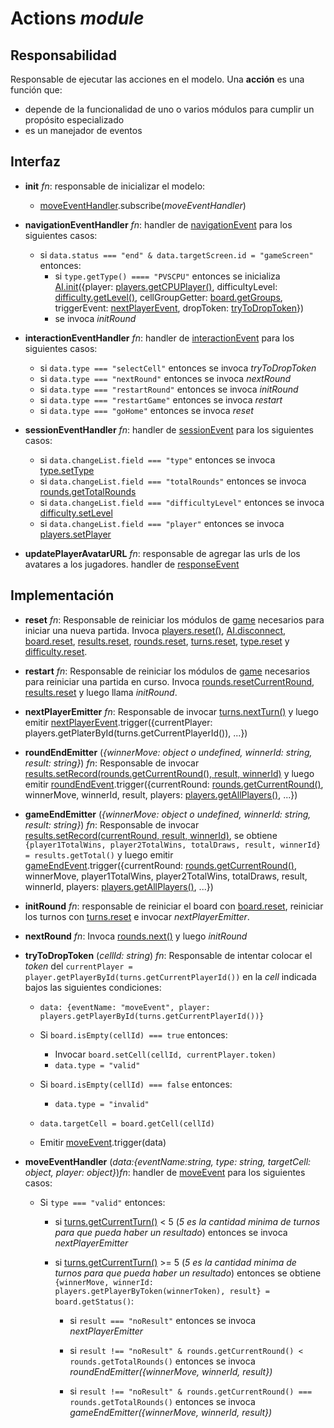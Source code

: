 # Actions _module_

## Responsabilidad

Responsable de ejecutar las acciones en el modelo. Una **acción** es una función que:

-   depende de la funcionalidad de uno o varios módulos para cumplir un propósito especializado
-   es un manejador de eventos

## Interfaz

-   **init** _fn_: responsable de inicializar el modelo:

    -   [moveEventHandler](./game.md#eventos).subscribe(_moveEventHandler_)

-   **navigationEventHandler** _fn_: handler de [navigationEvent](../display/display.md#eventos) para los siguientes casos:

    -   si `data.status === "end" & data.targetScreen.id = "gameScreen"` entonces:
        -   si `type.getType() ==== "PVSCPU"` entonces se inicializa [AI.init](./AI.md#interfaz)({player: [players.getCPUPlayer()](./players.md#interfaz), difficultyLevel: [difficulty.getLevel()](./difficulty.md#interfaz), cellGroupGetter: [board.getGroups](./board.md#interfaz), triggerEvent: [nextPlayerEvent](./game.md#eventos), dropToken: [tryToDropToken](./actions.md#implementación)})
        -   se invoca _initRound_

-   **interactionEventHandler** _fn_: handler de [interactionEvent](../display/display.md#eventos) para los siguientes casos:

    -   si `data.type === "selectCell"` entonces se invoca _tryToDropToken_
    -   si `data.type === "nextRound"` entonces se invoca _nextRound_
    -   si `data.type === "restartRound"` entonces se invoca _initRound_
    -   si `data.type === "restartGame"` entonces se invoca _restart_
    -   si `data.type === "goHome"` entonces se invoca _reset_

-   **sessionEventHandler** _fn_: handler de [sessionEvent](../controller.md#eventos) para los siguientes casos:

    -   si `data.changeList.field === "type"` entonces se invoca [type.setType](./type.md#interfaz)
    -   si `data.changeList.field === "totalRounds"` entonces se invoca [rounds.getTotalRounds](./rounds.md#interfaz)
    -   si `data.changeList.field === "difficultyLevel"` entonces se invoca [difficulty.setLevel](./difficulty.md#interfaz)
    -   si `data.changeList.field === "player"` entonces se invoca [players.setPlayer](./players.md#interfaz)

-   **updatePlayerAvatarURL** _fn_: responsable de agregar las urls de los avatares a los jugadores. handler de [responseEvent](../avatarProvider.md#eventos)

## Implementación

-   **reset** _fn_: Responsable de reiniciar los módulos de [game](./game.md) necesarios para iniciar una nueva partida. Invoca [players.reset()](./players.md#interfaz), [AI.disconnect](./AI.md#interfaz), [board.reset](./board.md#interfaz), [results.reset](./results.md#interfaz), [rounds.reset](./rounds.md#interfaz), [turns.reset](./turns.md#interfaz), [type.reset](./type.md#interfaz) y [difficulty.reset](./difficulty.md#interfaz).

-   **restart** _fn_: Responsable de reiniciar los módulos de [game](./game.md) necesarios para reiniciar una partida en curso. Invoca [rounds.resetCurrentRound](./rounds.md#interfaz), [results.reset](./results.md#interfaz) y luego llama _initRound_.

-   **nextPlayerEmitter** _fn_: Responsable de invocar [turns.nextTurn()](./turns.md#interfaz) y luego emitir [nextPlayerEvent](./game.md).trigger({currentPlayer: players.getPlaterById(turns.getCurrentPlayerId()), ...})

-   **roundEndEmitter** (_{winnerMove: object o undefined, winnerId: string, result: string}_) _fn_: Responsable de invocar [results.setRecord(rounds.getCurrentRound(), result, winnerId)](./results.md) y luego emitir [roundEndEvent](./game.md#eventos).trigger({currentRound: [rounds.getCurrentRound()](./rounds.md#interfaz), winnerMove, winnerId, result, players: [players.getAllPlayers()](./players.md#interfaz), ...})

-   **gameEndEmitter** (_{winnerMove: object o undefined, winnerId: string, result: string}_) _fn_: Responsable de invocar [results.setRecord(currentRound, result, winnerId)](./results.md), se obtiene `{player1TotalWins, player2TotalWins, totalDraws, result, winnerId} = results.getTotal()` y luego emitir [gameEndEvent](./game.md#eventos).trigger({currentRound: [rounds.getCurrentRound()](./rounds.md#interfaz), winnerMove, player1TotalWins, player2TotalWins, totalDraws, result, winnerId, players: [players.getAllPlayers()](./players.md#interfaz), ...})

-   **initRound** _fn_: responsable de reiniciar el board con [board.reset](./board.md#interfaz), reiniciar los turnos con [turns.reset](./turns.md#interfaz) e invocar _nextPlayerEmitter_.

-   **nextRound** _fn_: Invoca [rounds.next()](./rounds.md#interfaz) y luego _initRound_

-   **tryToDropToken** (_cellId: string_) _fn_: Responsable de intentar colocar el _token_ del `currentPlayer = player.getPlayerById(turns.getCurrentPlayerId())` en la _cell_ indicada bajos las siguientes condiciones:

    -   `data: {eventName: "moveEvent", player: players.getPlayerById(turns.getCurrentPlayerId())}`

    -   Si `board.isEmpty(cellId) === true` entonces:

        -   Invocar `board.setCell(cellId, currentPlayer.token)`
        -   `data.type = "valid"`

    -   Si `board.isEmpty(cellId) === false` entonces:

        -   `data.type = "invalid"`

    -   `data.targetCell = board.getCell(cellId)`

    -   Emitir [moveEvent](./game.md#eventos).trigger(data)

-   **moveEventHandler** (_data:{eventName:string, type: string, targetCell: object, player: object}_)_fn_: handler de [moveEvent](./game.md#eventos) para los siguientes casos:

    -   Si `type === "valid"` entonces:

        -   si [turns.getCurrentTurn()](./turns.md#interfaz) < 5 (_5 es la cantidad minima de turnos para que pueda haber un resultado_) entonces se invoca _nextPlayerEmitter_

        -   si [turns.getCurrentTurn()](./turns.md#interfaz) >= 5 (_5 es la cantidad minima de turnos para que pueda haber un resultado_) entonces se obtiene `{winnerMove, winnerId: players.getPlayerByToken(winnerToken), result} = board.getStatus()`:

            -   si `result === "noResult"` entonces se invoca _nextPlayerEmitter_

            -   si `result !== "noResult" & rounds.getCurrentRound() < rounds.getTotalRounds()` entonces se invoca _roundEndEmitter({winnerMove, winnerId, result})_

            -   si `result !== "noResult" & rounds.getCurrentRound() === rounds.getTotalRounds()` entonces se invoca _gameEndEmitter({winnerMove, winnerId, result})_
